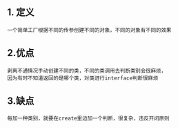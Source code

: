 ## 1. 定义
```cassandraql
一个简单工厂根据不同的传参创建不同的对象，不同的对象有不同的效果
```
## 2.优点
```cassandraql
剥离不通情况手动创建不同的类，不同的类调用去判断类别会很麻烦，
因为有时不知道返回的是哪个类，对类进行interface判断很麻烦
```
## 3.缺点
```cassandraql
每加一种类别，就要在create里边加一个判断，很复杂，违反开闭原则
```